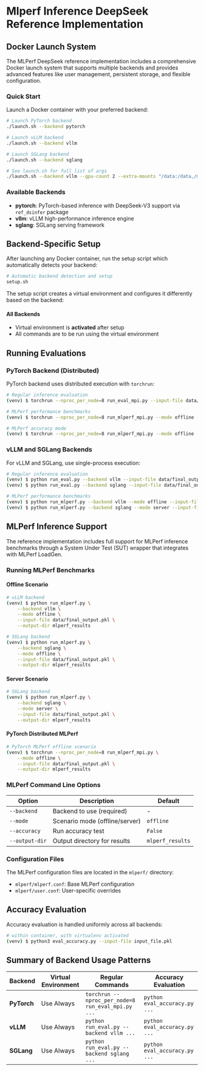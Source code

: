 # Mlperf Inference DeepSeek Reference Implementation

## Docker Launch System

The MLPerf DeepSeek reference implementation includes a comprehensive Docker launch system that supports multiple backends and provides advanced features like user management, persistent storage, and flexible configuration.

### Quick Start

Launch a Docker container with your preferred backend:

```bash
# Launch PyTorch backend
./launch.sh --backend pytorch

# Launch vLLM backend
./launch.sh --backend vllm

# Launch SGLang backend
./launch.sh --backend sglang

# See launch.sh for full list of args
./launch.sh --backend vllm --gpu-count 2 --extra-mounts "/data:/data,/models:/models" --local-user 0
```

### Available Backends

- **pytorch**: PyTorch-based inference with DeepSeek-V3 support via `ref_dsinfer` package
- **vllm**: vLLM high-performance inference engine
- **sglang**: SGLang serving framework

## Backend-Specific Setup

After launching any Docker container, run the setup script which automatically detects your backend:

```bash
# Automatic backend detection and setup
setup.sh
```

The setup script creates a virtual environment and configures it differently based on the backend:

#### All Backends
- Virtual environment is **activated** after setup
- All commands are to be run using the virtual environment

## Running Evaluations

### PyTorch Backend (Distributed)

PyTorch backend uses distributed execution with `torchrun`:

```bash
# Regular inference evaluation
(venv) $ torchrun --nproc_per_node=8 run_eval_mpi.py --input-file data/final_output.pkl --output-file data/pytorch_output.pkl --num-samples 32

# MLPerf performance benchmarks
(venv) $ torchrun --nproc_per_node=8 run_mlperf_mpi.py --mode offline --input-file data/final_output.pkl --output-dir mlperf_results

# MLPerf accuracy mode 
(venv) $ torchrun --nproc_per_node=8 run_mlperf_mpi.py --mode offline --accuracy --input-file data/final_output.pkl --output-dir mlperf_results
```

### vLLM and SGLang Backends

For vLLM and SGLang, use single-process execution:

```bash
# Regular inference evaluation
(venv) $ python run_eval.py --backend vllm --input-file data/final_output.pkl
(venv) $ python run_eval.py --backend sglang --input-file data/final_output.pkl --async

# MLPerf performance benchmarks  
(venv) $ python run_mlperf.py --backend vllm --mode offline --input-file data/final_output.pkl --output-dir mlperf_results
(venv) $ python run_mlperf.py --backend sglang --mode server --input-file data/final_output.pkl --output-dir mlperf_results
```

## MLPerf Inference Support

The reference implementation includes full support for MLPerf inference benchmarks through a System Under Test (SUT) wrapper that integrates with MLPerf LoadGen.

### Running MLPerf Benchmarks

#### Offline Scenario
```bash
# vLLM backend
(venv) $ python run_mlperf.py \
    --backend vllm \
    --mode offline \
    --input-file data/final_output.pkl \
    --output-dir mlperf_results

# SGLang backend
(venv) $ python run_mlperf.py \
    --backend sglang \
    --mode offline \
    --input-file data/final_output.pkl \
    --output-dir mlperf_results
```

#### Server Scenario
```bash
# SGLang backend
(venv) $ python run_mlperf.py \
    --backend sglang \
    --mode server \
    --input-file data/final_output.pkl \
    --output-dir mlperf_results
```

#### PyTorch Distributed MLPerf
```bash
# PyTorch MLPerf offline scenario
(venv) $ torchrun --nproc_per_node=8 run_mlperf_mpi.py \
    --mode offline \
    --input-file data/final_output.pkl \
    --output-dir mlperf_results
```

### MLPerf Command Line Options

| Option | Description | Default |
|--------|-------------|---------|
| `--backend` | Backend to use (required) | - |
| `--mode` | Scenario mode (offline/server) | `offline` |
| `--accuracy` | Run accuracy test | `False` |
| `--output-dir` | Output directory for results | `mlperf_results` |

### Configuration Files

The MLPerf configuration files are located in the `mlperf/` directory:
- `mlperf/mlperf.conf`: Base MLPerf configuration
- `mlperf/user.conf`: User-specific overrides

## Accuracy Evaluation

Accuracy evaluation is handled uniformly across all backends:

```bash
# within container, with virtualenv activated
(venv) $ python3 eval_accuracy.py --input-file input_file.pkl 
```

## Summary of Backend Usage Patterns

| Backend | Virtual Environment | Regular Commands | Accuracy Evaluation |
|---------|-------------------|------------------|-------------------|
| **PyTorch** | Use Always | `torchrun --nproc_per_node=8 run_eval_mpi.py ...` | `python eval_accuracy.py ...` |
| **vLLM** | Use Always | `python run_eval.py --backend vllm ...` | `python eval_accuracy.py ...` |
| **SGLang** | Use Always | `python run_eval.py --backend sglang ...` | `python eval_accuracy.py ...` |
